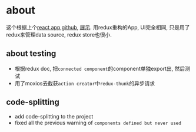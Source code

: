 # about
这个根据上个[react app github](https://github.com/liuuu/react-github/tree/addTesting),
  [展示](https://react-github-popular.netlify.com/).
用redux重构的App, UI完全相同, 只是用了redux来管理data source, redux store也很小.


## about testing

- 根据redux doc, 把`connected component`的component单独export出, 然后测试
- 用了moxios去截获`action creator`中`redux-thunk`的异步请求

## code-splitting
- add code-splitting to the project
- fixed all the previous warning of `components defined but never used`
